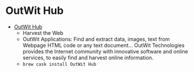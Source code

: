 # OutWit Hub
- [OutWit Hub](https://www.outwit.com/)
  -  Harvest the Web
  - OutWit Applications: Find and extract data, images, text from Webpage HTML code or any text document... OutWit Technologies provides the Internet community with innovative software and online services, to easily find and harvest online information.
  - `brew cask install OutWit Hub`
